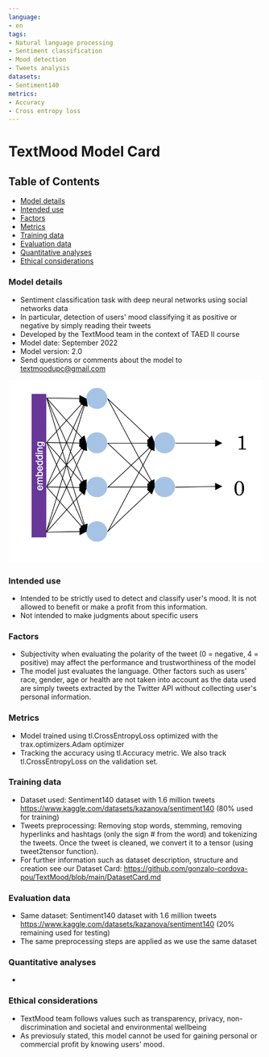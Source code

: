 ```yaml
---
language:
- en
tags:
- Natural language processing
- Sentiment classification
- Mood detection
- Tweets analysis
datasets:
- Sentiment140
metrics:
- Accuracy
- Cross entropy loss
---
```

# TextMood Model Card


## Table of Contents
- [Model details](#Model-details)
- [Intended use](#Intended-use)
- [Factors](#Factors)
- [Metrics](#Metrics)
- [Training data](#Training-data)
- [Evaluation data](#Evaluation-data)
- [Quantitative analyses](#Quantitative-analyses)
- [Ethical considerations](#Ethical-considerations)

### Model details
* Sentiment classification task with deep neural networks using social networks data
* In particular, detection of users' mood classifying it as positive or negative by simply reading their tweets
* Developed by the TextMood team in the context of TAED II course
* Model date: September 2022
* Model version: 2.0
* Send questions or comments about the model to textmoodupc@gmail.com

![Model architecture](./static/nn.jpg)
### Intended use
* Intended to be strictly used to detect and classify user's mood. It is not allowed to benefit or make a profit from this information.
* Not intended to make judgments about specific users
### Factors
* Subjectivity when evaluating the polarity of the tweet (0 = negative, 4 = positive) may affect the performance and trustworthiness of the model
* The model just evaluates the language. Other factors such as users' race, gender, age or health are not taken into account as the data used are simply tweets extracted by the Twitter API without collecting user's personal information.
### Metrics
* Model trained using tl.CrossEntropyLoss optimized with the trax.optimizers.Adam optimizer
* Tracking the accuracy using tl.Accuracy metric. We also track tl.CrossEntropyLoss on the validation set.
### Training data
* Dataset used: Sentiment140 dataset with 1.6 million tweets https://www.kaggle.com/datasets/kazanova/sentiment140 (80% used for training)
* Tweets preprocessing: Removing stop words, stemming, removing hyperlinks and hashtags (only the sign # from the word) and tokenizing the tweets. Once the tweet is cleaned, we convert it to a tensor (using tweet2tensor function).
* For further information such as dataset description, structure and creation see our Dataset Card: https://github.com/gonzalo-cordova-pou/TextMood/blob/main/DatasetCard.md
### Evaluation data
* Same dataset: Sentiment140 dataset with 1.6 million tweets https://www.kaggle.com/datasets/kazanova/sentiment140 (20% remaining used for testing)
* The same preprocessing steps are applied as we use the same dataset
### Quantitative analyses
*
### Ethical considerations
* TextMood team follows values such as transparency, privacy, non-discrimination and societal and environmental wellbeing
* As previosuly stated, this model cannot be used for gaining personal or commercial profit by knowing users' mood.
